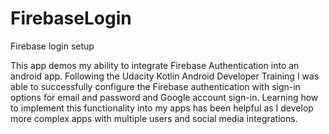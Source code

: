 # FirebaseLogin
Firebase login setup

This app demos my ability to integrate Firebase Authentication into an android app.  Following the Udacity Kotlin Android Developer Training I was able to successfully
configure the Firebase authentication with sign-in options for email and password and Google account sign-in.  Learning how to implement this functionality into my apps
has been helpful as I develop more complex apps with multiple users and social media integrations.
